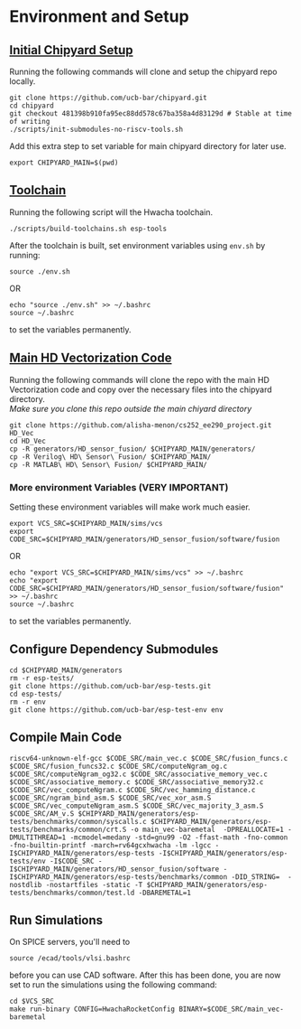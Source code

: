 # Environment and Setup
## [Initial Chipyard Setup](https://chipyard.readthedocs.io/en/latest/Chipyard-Basics/Initial-Repo-Setup.html#setting-up-the-chipyard-repo)
Running the following commands will clone and setup the chipyard repo locally.
```
git clone https://github.com/ucb-bar/chipyard.git
cd chipyard
git checkout 481398b910fa95ec88dd578c67ba358a4d83129d # Stable at time of writing
./scripts/init-submodules-no-riscv-tools.sh
```
Add this extra step to set variable for main chipyard directory for later use.
```
export CHIPYARD_MAIN=$(pwd)
```
## [Toolchain](https://chipyard.readthedocs.io/en/latest/Chipyard-Basics/Initial-Repo-Setup.html#building-a-toolchain)
Running the following script will the Hwacha toolchain.
```
./scripts/build-toolchains.sh esp-tools
```
After the toolchain is built, set environment variables using `env.sh` by running:
```
source ./env.sh
```
OR
```
echo "source ./env.sh" >> ~/.bashrc
source ~/.bashrc
```
to set the variables permanently.

## [Main HD Vectorization Code](https://github.com/alisha-menon/cs252_ee290_project)
Running the following commands will clone the repo with the main HD Vectorization code and copy over the necessary files into the chipyard directory. <br>
*Make sure you clone this repo outside the main chiyard directory*
```
git clone https://github.com/alisha-menon/cs252_ee290_project.git HD_Vec
cd HD_Vec
cp -R generators/HD_sensor_fusion/ $CHIPYARD_MAIN/generators/
cp -R Verilog\ HD\ Sensor\ Fusion/ $CHIPYARD_MAIN/
cp -R MATLAB\ HD\ Sensor\ Fusion/ $CHIPYARD_MAIN/
```
### More environment Variables (VERY IMPORTANT)
Setting these environment variables will make work much easier.

```
export VCS_SRC=$CHIPYARD_MAIN/sims/vcs
export CODE_SRC=$CHIPYARD_MAIN/generators/HD_sensor_fusion/software/fusion
```
OR
```
echo "export VCS_SRC=$CHIPYARD_MAIN/sims/vcs" >> ~/.bashrc
echo "export CODE_SRC=$CHIPYARD_MAIN/generators/HD_sensor_fusion/software/fusion" >> ~/.bashrc
source ~/.bashrc
```
to set the variables permanently.

## Configure Dependency Submodules
```
cd $CHIPYARD_MAIN/generators
rm -r esp-tests/
git clone https://github.com/ucb-bar/esp-tests.git
cd esp-tests/
rm -r env
git clone https://github.com/ucb-bar/esp-test-env env
```

## Compile Main Code
```
riscv64-unknown-elf-gcc $CODE_SRC/main_vec.c $CODE_SRC/fusion_funcs.c $CODE_SRC/fusion_funcs32.c $CODE_SRC/computeNgram_og.c $CODE_SRC/computeNgram_og32.c $CODE_SRC/associative_memory_vec.c $CODE_SRC/associative_memory.c $CODE_SRC/associative_memory32.c $CODE_SRC/vec_computeNgram.c $CODE_SRC/vec_hamming_distance.c $CODE_SRC/ngram_bind_asm.S $CODE_SRC/vec_xor_asm.S $CODE_SRC/vec_computeNgram_asm.S $CODE_SRC/vec_majority_3_asm.S $CODE_SRC/AM_v.S $CHIPYARD_MAIN/generators/esp-tests/benchmarks/common/syscalls.c $CHIPYARD_MAIN/generators/esp-tests/benchmarks/common/crt.S -o main_vec-baremetal  -DPREALLOCATE=1 -DMULTITHREAD=1 -mcmodel=medany -std=gnu99 -O2 -ffast-math -fno-common -fno-builtin-printf -march=rv64gcxhwacha -lm -lgcc -I$CHIPYARD_MAIN/generators/esp-tests -I$CHIPYARD_MAIN/generators/esp-tests/env -I$CODE_SRC -I$CHIPYARD_MAIN/generators/HD_sensor_fusion/software -I$CHIPYARD_MAIN/generators/esp-tests/benchmarks/common -DID_STRING=  -nostdlib -nostartfiles -static -T $CHIPYARD_MAIN/generators/esp-tests/benchmarks/common/test.ld -DBAREMETAL=1
```

## Run Simulations
On SPICE servers, you'll need to

```
source /ecad/tools/vlsi.bashrc
```

before you can use CAD software. After this has been done, you are now set to run the simulations using the following command:
```
cd $VCS_SRC
make run-binary CONFIG=HwachaRocketConfig BINARY=$CODE_SRC/main_vec-baremetal
```